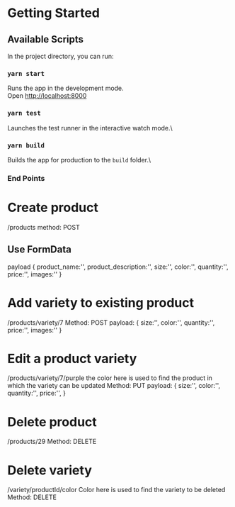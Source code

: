 # Getting Started

## Available Scripts

In the project directory, you can run:

### `yarn start`

Runs the app in the development mode.\
Open [http://localhost:8000](http://localhost:8000)

### `yarn test`

Launches the test runner in the interactive watch mode.\

### `yarn build`

Builds the app for production to the `build` folder.\

### End Points

# Create product

/products
method: POST

## Use FormData

payload {
product_name:'',
product_description:'',
size:'',
color:'',
quantity:'',
price:'',
images:''
}

# Add variety to existing product

/products/variety/7
Method: POST
payload: {
size:'',
color:'',
quantity:'',
price:'',
images:''
}

# Edit a product variety

/products/variety/7/purple the color here is used to find the product in which the variety can be updated
Method: PUT
payload: {
size:'',
color:'',
quantity:'',
price:'',
}

# Delete product

/products/29
Method: DELETE

# Delete variety

/variety/productId/color Color here is used to find the variety to be deleted
Method: DELETE
